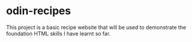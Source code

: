 # odin-recipes
This project is a basic recipe website that will be used to demonstrate the foundation HTML skills I have learnt so far.
